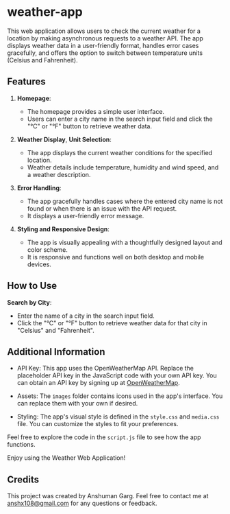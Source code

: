 # weather-app


This web application allows users to check the current weather for a location by making asynchronous requests to a weather API. The app displays weather data in a user-friendly format, handles error cases gracefully, and offers the option to switch between temperature units (Celsius and Fahrenheit).

## Features

1. **Homepage**: 
   - The homepage provides a simple user interface.
   - Users can enter a city name in the search input field and click the "°C" or "°F" button to retrieve weather data.

2. **Weather Display**, **Unit Selection**:
   - The app displays the current weather conditions for the specified location.
   - Weather details include temperature, humidity and wind speed, and a weather description.

3. **Error Handling**:
   - The app gracefully handles cases where the entered city name is not found or when there is an issue with the API request.
   - It displays a user-friendly error message.

4. **Styling and Responsive Design**:
   - The app is visually appealing with a thoughtfully designed layout and color scheme.
   - It is responsive and functions well on both desktop and mobile devices.

## How to Use

   **Search by City**:
   - Enter the name of a city in the search input field.
   - Click the "°C" or "°F" button to retrieve weather data for that city in "Celsius" and "Fahrenheit".


## Additional Information

- API Key: This app uses the OpenWeatherMap API. Replace the placeholder API key in the JavaScript code with your own API key. You can obtain an API key by signing up at [OpenWeatherMap](https://openweathermap.org/api).

- Assets: The `images` folder contains icons used in the app's interface. You can replace them with your own if desired.

- Styling: The app's visual style is defined in the `style.css` and `media.css` file. You can customize the styles to fit your preferences.

Feel free to explore the code in the `script.js` file to see how the app functions.

Enjoy using the Weather Web Application!

## Credits

This project was created by Anshuman Garg. Feel free to contact me at anshx108@gmail.com for any questions or feedback.

